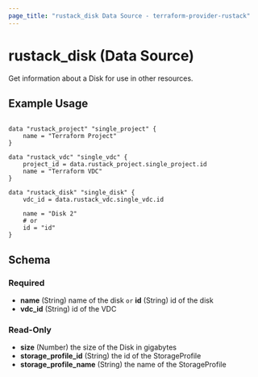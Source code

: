 ```yaml
---
page_title: "rustack_disk Data Source - terraform-provider-rustack"
---
```

# rustack_disk (Data Source)

Get information about a Disk for use in other resources. 

## Example Usage

```hcl

data "rustack_project" "single_project" {
    name = "Terraform Project"
}

data "rustack_vdc" "single_vdc" {
    project_id = data.rustack_project.single_project.id
    name = "Terraform VDC"
}

data "rustack_disk" "single_disk" {
    vdc_id = data.rustack_vdc.single_vdc.id
    
    name = "Disk 2"
    # or
    id = "id"
}

```
## Schema

### Required

- **name** (String) name of the disk `or` **id** (String) id of the disk
- **vdc_id** (String) id of the VDC

### Read-Only

- **size** (Number) the size of the Disk in gigabytes
- **storage_profile_id** (String) the id of the StorageProfile
- **storage_profile_name** (String) the name of the StorageProfile


